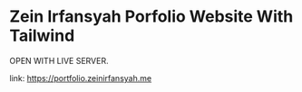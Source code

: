 # Zein Irfansyah Porfolio Website With Tailwind
OPEN WITH LIVE SERVER.

link: https://portfolio.zeinirfansyah.me
